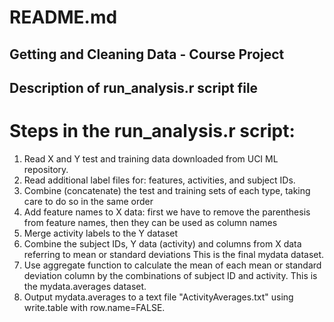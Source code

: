 # README.md
## Getting and Cleaning Data - Course Project
## Description of run_analysis.r script file

# Steps in the run_analysis.r script:
1. Read X and Y test and training data downloaded from UCI ML repository.
2. Read additional label files for: features, activities, and subject IDs.
3. Combine (concatenate) the test and training sets of each type, taking care to do so in the same order
4. Add feature names to X data: first we have to remove the parenthesis from feature names,
  then they can be used as column names
5. Merge activity labels to the Y dataset
6. Combine the subject IDs, Y data (activity) and columns from X data referring to mean or standard deviations
  This is the final mydata dataset.
7. Use aggregate function to calculate the mean of each mean or standard deviation column by the combinations of
  subject ID and activity. This is the mydata.averages dataset.
8. Output mydata.averages to a text file "ActivityAverages.txt" using write.table with row.name=FALSE.
